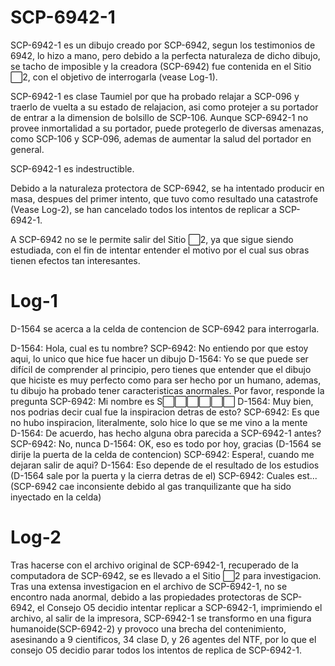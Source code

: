# SCP-6942-1
SCP-6942-1 es un dibujo creado por SCP-6942, segun los testimonios de 6942, lo hizo a mano, pero debido a la perfecta naturaleza de dicho dibujo, se tacho de imposible y la creadora (SCP-6942) fue contenida en el Sitio ⬜2, con el objetivo de interrogarla (vease Log-1).

SCP-6942-1 es clase Taumiel por que ha probado relajar a SCP-096 y traerlo de vuelta a su estado de relajacion, asi como protejer a su portador de entrar a la dimension de bolsillo de SCP-106. Aunque SCP-6942-1 no provee inmortalidad a su portador, puede protegerlo de diversas amenazas, como SCP-106 y SCP-096, ademas de aumentar la salud del portador en general.

SCP-6942-1 es indestructible.

Debido a la naturaleza protectora de SCP-6942, se ha intentado producir en masa, despues del primer intento, que tuvo como resultado una catastrofe (Vease Log-2), se han cancelado todos los intentos de replicar a SCP-6942-1.

A SCP-6942 no se le permite salir del Sitio ⬜2, ya que sigue siendo estudiada, con el fin de intentar entender el motivo por el cual sus obras tienen efectos tan interesantes.

# Log-1

D-1564 se acerca a la celda de contencion de SCP-6942 para interrogarla.

D-1564: Hola, cual es tu nombre?
SCP-6942: No entiendo por que estoy aqui, lo unico que hice fue hacer un dibujo
D-1564: Yo se que puede ser difícil de comprender al principio, pero tienes que entender que el dibujo que hiciste es muy perfecto como para ser hecho por un humano, ademas, tu dibujo ha probado tener caracteristicas anormales. Por favor, responde la pregunta
SCP-6942: Mi  nombre es S⬜⬜⬜⬜⬜⬜
D-1564: Muy bien, nos podrias decir cual fue la inspiracion detras de esto?
SCP-6942: Es que no hubo inspiracion, literalmente, solo hice lo que se me vino a la mente\
D-1564: De acuerdo, has hecho alguna obra parecida a SCP-6942-1 antes?
SCP-6942: No, nunca
D-1564: OK, eso es todo por hoy, gracias
(D-1564 se dirije la puerta de la celda de contencion)
SCP-6942: Espera!, cuando me dejaran salir de aqui?
D-1564: Eso depende de el resultado de los estudios
(D-1564 sale por la puerta y la cierra detras de el)
SCP-6942: Cuales est...
(SCP-6942 cae inconsiente debido al gas tranquilizante que ha sido inyectado en la celda)

# Log-2
Tras hacerse con el archivo original de SCP-6942-1, recuperado de la computadora de SCP-6942, se es llevado a el Sitio ⬜2 para investigacion.
Tras una extensa investigacion en el archivo de SCP-6942-1, no se encontro nada anormal, debido a las propiedades protectoras de SCP-6942, el Consejo O5 decidio intentar replicar a SCP-6942-1, imprimiendo el archivo, al salir de la impresora, SCP-6942-1 se transformo en una figura humanoide(SCP-6942-2) y provoco una brecha del contenimiento, asesinando a 9 cientificos, 34 clase D, y 26 agentes del NTF, por lo que el consejo O5 decidio parar todos los intentos de replica de SCP-6942-1.
